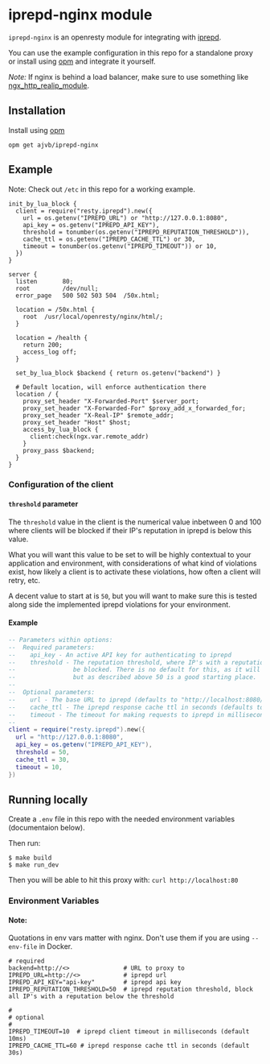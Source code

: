# iprepd-nginx module

`iprepd-nginx` is an openresty module for integrating with [iprepd](https://github.com/mozilla-services/iprepd).

You can use the example configuration in this repo for a standalone proxy or install using [opm](https://github.com/openresty/opm)
and integrate it yourself.

*Note:* If nginx is behind a load balancer, make sure to use something like
[ngx_http_realip_module](https://nginx.org/en/docs/http/ngx_http_realip_module.html).


## Installation

Install using [opm](https://github.com/openresty/opm)

```
opm get ajvb/iprepd-nginx
```

## Example

Note: Check out `/etc` in this repo for a working example.

```
init_by_lua_block {
  client = require("resty.iprepd").new({
    url = os.getenv("IPREPD_URL") or "http://127.0.0.1:8080",
    api_key = os.getenv("IPREPD_API_KEY"),
    threshold = tonumber(os.getenv("IPREPD_REPUTATION_THRESHOLD")),
    cache_ttl = os.getenv("IPREPD_CACHE_TTL") or 30,
    timeout = tonumber(os.getenv("IPREPD_TIMEOUT")) or 10,
  })
}

server {
  listen       80;
  root         /dev/null;
  error_page   500 502 503 504  /50x.html;

  location = /50x.html {
    root  /usr/local/openresty/nginx/html/;
  }

  location = /health {
    return 200;
    access_log off;
  }

  set_by_lua_block $backend { return os.getenv("backend") }

  # Default location, will enforce authentication there
  location / {
    proxy_set_header "X-Forwarded-Port" $server_port;
    proxy_set_header "X-Forwarded-For" $proxy_add_x_forwarded_for;
    proxy_set_header "X-Real-IP" $remote_addr;
    proxy_set_header "Host" $host;
    access_by_lua_block {
      client:check(ngx.var.remote_addr)
    }
    proxy_pass $backend;
  }
}
```

### Configuration of the client

#### `threshold` parameter

The `threshold` value in the client is the numerical value inbetween 0 and 100 where clients will be blocked if their
IP's reputation in iprepd is below this value.

What you will want this value to be set to will be highly contextual to your application and environment, with considerations
of what kind of violations exist, how likely a client is to activate these violations, how often a client will retry, etc.

A decent value to start at is `50`, but you will want to make sure this is tested along side the implemented iprepd
violations for your environment.

#### Example

```lua
-- Parameters within options:
--  Required parameters:
--    api_key - An active API key for authenticating to iprepd
--    threshold - The reputation threshold, where IP's with a reputation below this number will
--                be blocked. There is no default for this, as it will be application specific,
--                but as described above 50 is a good starting place.
--
--  Optional parameters:
--    url - The base URL to iprepd (defaults to "http://localhost:8080/")
--    cache_ttl - The iprepd response cache ttl in seconds (defaults to 30)
--    timeout - The timeout for making requests to iprepd in milliseconds (defaults to 10)
--
client = require("resty.iprepd").new({
  url = "http://127.0.0.1:8080",
  api_key = os.getenv("IPREPD_API_KEY"),
  threshold = 50,
  cache_ttl = 30,
  timeout = 10,
})
```

## Running locally

Create a `.env` file in this repo with the needed environment variables (documentaion below).

Then run:
```
$ make build
$ make run_dev
```

Then you will be able to hit this proxy with: `curl http://localhost:80`

### Environment Variables

#### Note:

Quotations in env vars matter with nginx. Don't use them if you are using `--env-file` in Docker.

```
# required
backend=http://<>               # URL to proxy to
IPREPD_URL=http://<>            # iprepd url
IPREPD_API_KEY="api-key"        # iprepd api key
IPREPD_REPUTATION_THRESHOLD=50  # iprepd reputation threshold, block all IP's with a reputation below the threshold

#
# optional
#
IPREPD_TIMEOUT=10  # iprepd client timeout in milliseconds (default 10ms)
IPREPD_CACHE_TTL=60 # iprepd response cache ttl in seconds (default 30s)
```
